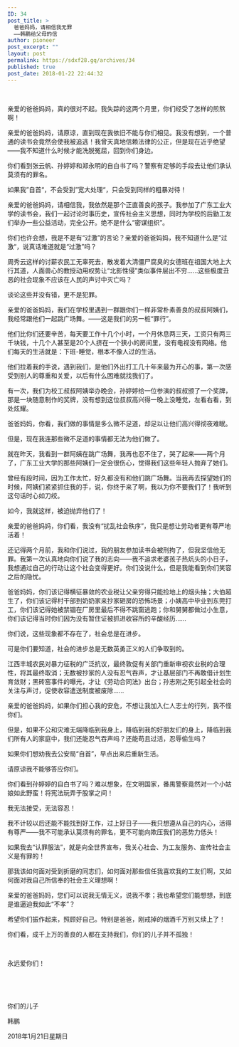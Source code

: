 ```yaml
---
ID: 34
post_title: >
  爸爸妈妈，请相信我无罪
  ——韩鹏给父母的信
author: pioneer
post_excerpt: ""
layout: post
permalink: https://sdxf28.gq/archives/34
published: true
post_date: 2018-01-22 22:44:32
---
```

&nbsp;

亲爱的爸爸妈妈，真的很对不起。我失踪的这两个月里，你们经受了怎样的煎熬啊！

亲爱的爸爸妈妈，请原谅，直到现在我依旧不能与你们相见。我没有想到，一个普通的读书会竟然会使我被追逃！我曾天真地信赖法律的公正，但是现在近乎绝望——我不知道什么时候才能洗脱冤屈，回到你们身边。

你们看到张云帆、孙婷婷和郑永明的自白书了吗？警察有足够的手段去让他们承认莫须有的罪名。

如果我”自首“，不会受到”宽大处理“，只会受到同样的粗暴对待！

亲爱的爸爸妈妈，请相信我，我依然是那个正直善良的孩子。我参加了广东工业大学的读书会，我们一起讨论时事历史，宣传社会主义思想，同时为学校的后勤工友们举办一些公益活动，完全公开。绝不是什么“密谋组织”。

你们也许会想，我是不是有“过激”的言论？亲爱的爸爸妈妈，我不知道什么是“过激“，说真话难道就是“过激”吗？

周秀云这样的讨薪农民工无辜死去，散发着大清僵尸腐臭的女德班在祖国大地上大行其道，人面兽心的教授动用权势让“北影性侵”类似事件层出不穷……这些极度丑恶的社会现象不应该在人民的声讨中灭亡吗？

谈论这些并没有错，更不是犯罪。

亲爱的爸爸妈妈，我们在学校里遇到一群跟你们一样非常朴素善良的叔叔阿姨们，我经常跟他们一起跳广场舞。——这是我们的另一桩“罪行”。

他们比你们还要辛苦，每天要工作十几个小时，一个月休息两三天，工资只有两三千块钱，十几个人甚至是20个人挤在一个狭小的房间里，没有电视没有网络。他们每天的生活就是：下班-睡觉，根本不像人过的生活。

他们拉着我的手说，遇到我们，是他们外出打工几十年来最为开心的事，第一次感受到别人的尊重和关爱，以后有什么困难就找我们了。

有一次，我们为校工叔叔阿姨举办晚会，孙婷婷给一位参演的叔叔颁了一个奖牌，那是一块随意制作的奖牌，没有想到这位叔叔高兴得一晚上没睡觉，左看右看，到处炫耀。

爸爸妈妈，你看，我们做的事情是多么微不足道，却足以让他们高兴得彻夜难眠。

但是，现在我连那些微不足道的事情都无法为他们做了。

就在昨天，我看到一群阿姨在跳广场舞，我再也忍不住了，哭了起来——两个月了，广东工业大学的那些阿姨们一定会很伤心，觉得我们这些年轻人抛弃了她们。

曾经有段时间，因为工作太忙，好久都没有和他们跳广场舞。当我再去探望她们的时候，阿姨们紧紧抓住我的手，说，你终于来了啊，我以为你不要我们了！我听到这句话时心如刀绞。

如今，我就这样，被迫抛弃他们了！

亲爱的爸爸妈妈，你们看，我没有“扰乱社会秩序”，我只是想让劳动者更有尊严地活着！

还记得两个月前，我和你们说过，我的朋友参加读书会被刑拘了，但我坚信他无罪。我第一次认真地向你们说了我的志向——我不追求老婆孩子热炕头的小日子，我想通过自己的行动让这个社会变得更好。你们没说什么，但是我能看到你们笑容之后的隐忧。

爸爸妈妈，你们该记得横征暴敛的农业税让父亲穷得只能捡地上的烟头抽；大伯超生了，你们该记得村干部到奶奶家来抄家砸房的恐怖场景；小姨高中毕业到东莞打工，你们该记得她被禁锢在厂房里最后不得不跳窗逃跑；你和舅舅都做过小生意，你们该记得当时你们因为没有暂住证被抓进收容所的辛酸经历……

你们说，这些现象都不存在了，社会总是在进步。

可是你们要知道，社会的进步总是无数英勇正义的人们争取到的。

江西丰城农民对暴力征税的广泛抗议，最终敦促有关部门重新审视农业税的合理性，将其最终取消；无数被抄家的人没有忍气吞声，才让基层部门不再敢借计划生育敛财；黑砖窑事件的曝光，才让《劳动合同法》出台；孙志刚之死引起全社会的关注与声讨，促使收容遣送制度被废除……

亲爱的爸爸妈妈，如果你们担心我的安危，不想让我加入仁人志士的行列，我不怪你们。

但是，如果不公和灾难无端降临到我身上，降临到我的好朋友们的身上，降临到我们所有人的家庭中，我们还能忍气吞声吗？还能苟且过活，忍辱偷生吗？

如果你们想劝我去公安局“自首”，早点出来后重新生活。

请原谅我不能够答应你们。

你们看到孙婷婷的自白书了吗？难以想象，在文明国家，番禺警察竟然对一个小姑娘如此野蛮！将宪法玩弄于股掌之间！

我无法接受，无法容忍！

我不计较以后还能不能找到好工作，过上好日子——我只想遵从自己的内心，活得有尊严——我不可能承认莫须有的罪名，更不可能向欺压我们的恶势力低头！

如果我去“认罪服法”，就是向全世界宣布，我关心社会、为工友服务、宣传社会主义是有罪的！

那我该如何面对受到折磨的同志们，如何面对那些信任我喜欢我的工友们啊，又如何面对我自己所信奉的社会主义理想啊！

亲爱的爸爸妈妈，您们可以说我无情无义，说我不孝；我也希望您们能想想，到底是谁逼迫我如此“不孝”？

希望你们振作起来，照顾好自己。特别是爸爸，刚戒掉的烟酒千万别又续上了！

你们看，成千上万的善良的人都在支持我们，你们的儿子并不孤独！

&nbsp;

永远爱你们！

&nbsp;

&nbsp;

你们的儿子

韩鹏

2018年1月21日星期日